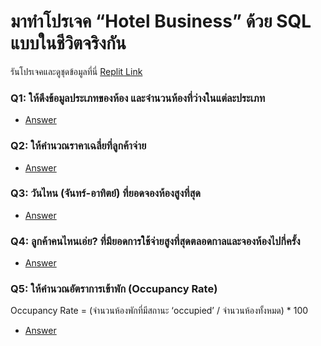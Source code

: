 # มาทำโปรเจค “Hotel Business” ด้วย SQL แบบในชีวิตจริงกัน

รันโปรเจคและดูชุดข้อมูลที่นี่
[Replit Link](https://replit.com/@me385/GrandParadiseHotel-Datasets?v=1#main.sql)

### Q1: ให้ดึงข้อมูลประเภทของห้อง และจำนวนห้องที่ว่างในแต่ละประเภท

- [Answer](/data-analytics/3/1.sql)

### Q2: ให้คำนวณราคาเฉลี่ยที่ลูกค้าจ่าย

- [Answer](/data-analytics/3/2.sql)

### Q3: วันไหน (จันทร์-อาทิตย์) ที่ยอดจองห้องสูงที่สุด

- [Answer](/data-analytics/3/3.sql)

### Q4: ลูกค้าคนไหนเอ่ย? ที่มียอดการใช้จ่ายสูงที่สุดตลอดกาลและจองห้องไปกี่ครั้ง

- [Answer](/data-analytics/3/4.sql)

### Q5: ให้คำนวณอัตราการเข้าพัก (Occupancy Rate)

Occupancy Rate = (จำนวนห้องพักที่มีสถานะ ‘occupied’ / จำนวนห้องทั้งหมด) * 100

- [Answer](/data-analytics/3/5.sql)
